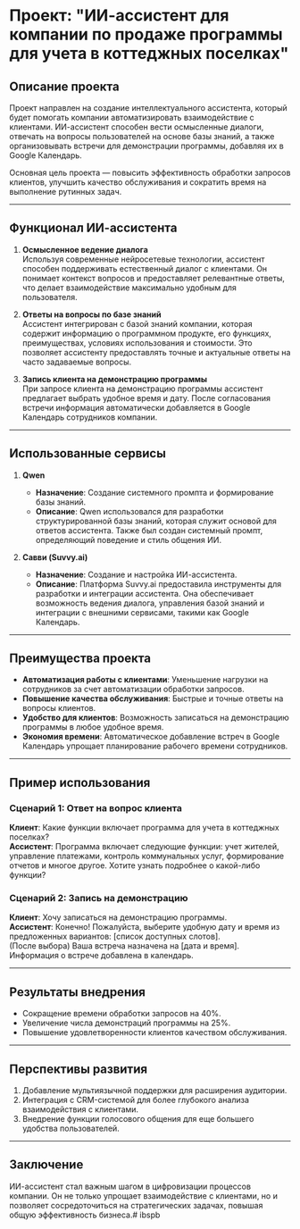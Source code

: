 # Проект: "ИИ-ассистент для компании по продаже программы для учета в коттеджных поселках"

## Описание проекта

Проект направлен на создание интеллектуального ассистента, который будет помогать компании автоматизировать взаимодействие с клиентами. ИИ-ассистент способен вести осмысленные диалоги, отвечать на вопросы пользователей на основе базы знаний, а также организовывать встречи для демонстрации программы, добавляя их в Google Календарь.

Основная цель проекта — повысить эффективность обработки запросов клиентов, улучшить качество обслуживания и сократить время на выполнение рутинных задач.

---

## Функционал ИИ-ассистента

1. **Осмысленное ведение диалога**  
   Используя современные нейросетевые технологии, ассистент способен поддерживать естественный диалог с клиентами. Он понимает контекст вопросов и предоставляет релевантные ответы, что делает взаимодействие максимально удобным для пользователя.

2. **Ответы на вопросы по базе знаний**  
   Ассистент интегрирован с базой знаний компании, которая содержит информацию о программном продукте, его функциях, преимуществах, условиях использования и стоимости. Это позволяет ассистенту предоставлять точные и актуальные ответы на часто задаваемые вопросы.

3. **Запись клиента на демонстрацию программы**  
   При запросе клиента на демонстрацию программы ассистент предлагает выбрать удобное время и дату. После согласования встречи информация автоматически добавляется в Google Календарь сотрудников компании.

---

## Использованные сервисы

1. **Qwen**  
   - **Назначение**: Создание системного промпта и формирование базы знаний.  
   - **Описание**: Qwen использовался для разработки структурированной базы знаний, которая служит основой для ответов ассистента. Также был создан системный промпт, определяющий поведение и стиль общения ИИ.

2. **Савви (Suvvy.ai)**  
   - **Назначение**: Создание и настройка ИИ-ассистента.  
   - **Описание**: Платформа Suvvy.ai предоставила инструменты для разработки и интеграции ассистента. Она обеспечивает возможность ведения диалога, управления базой знаний и интеграции с внешними сервисами, такими как Google Календарь.

---

## Преимущества проекта

- **Автоматизация работы с клиентами**: Уменьшение нагрузки на сотрудников за счет автоматизации обработки запросов.
- **Повышение качества обслуживания**: Быстрые и точные ответы на вопросы клиентов.
- **Удобство для клиентов**: Возможность записаться на демонстрацию программы в любое удобное время.
- **Экономия времени**: Автоматическое добавление встреч в Google Календарь упрощает планирование рабочего времени сотрудников.

---

## Пример использования

### Сценарий 1: Ответ на вопрос клиента
**Клиент**: Какие функции включает программа для учета в коттеджных поселках?  
**Ассистент**: Программа включает следующие функции: учет жителей, управление платежами, контроль коммунальных услуг, формирование отчетов и многое другое. Хотите узнать подробнее о какой-либо функции?

### Сценарий 2: Запись на демонстрацию
**Клиент**: Хочу записаться на демонстрацию программы.  
**Ассистент**: Конечно! Пожалуйста, выберите удобную дату и время из предложенных вариантов: [список доступных слотов].  
(После выбора) Ваша встреча назначена на [дата и время]. Информация о встрече добавлена в календарь.

---

## Результаты внедрения

- Сокращение времени обработки запросов на 40%.  
- Увеличение числа демонстраций программы на 25%.  
- Повышение удовлетворенности клиентов качеством обслуживания.

---

## Перспективы развития

1. Добавление мультиязычной поддержки для расширения аудитории.  
2. Интеграция с CRM-системой для более глубокого анализа взаимодействия с клиентами.  
3. Внедрение функции голосового общения для еще большего удобства пользователей.

---

## Заключение

ИИ-ассистент стал важным шагом в цифровизации процессов компании. Он не только упрощает взаимодействие с клиентами, но и позволяет сосредоточиться на стратегических задачах, повышая общую эффективность бизнеса.# ibspb
